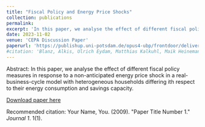 ```yaml
---
title: "Fiscal Policy and Energy Price Shocks"
collection: publications
permalink: 
excerpt: 'In this paper, we analyse the effect of different fiscal policy measures in response to a non-anticipated energy price shock in a real-business-cycle model with heterogeneous households differing ith respect to their energy consumption and savings capacity.'
date: 2023-11-02
venue: 'CEPA Discussion Paper'
paperurl: 'https://publishup.uni-potsdam.de/opus4-ubp/frontdoor/deliver/index/docId/61276/file/cepa70.pdf'
#citation: 'Blanz, Alkis, Ulrich Eydam, Matthias Kalkuhl, Maik Heinemann, and Nikolaj Moretti (2023). &quot;Fiscal Policy and Energy Price Shocks.&quot; <i>CEPA Discussion Paper</i>. No. 70.'
---
```

Abstract: In this paper, we analyse the effect of different fiscal policy measures in response to a non-anticipated energy price shock in a real-business-cycle model with heterogeneous households differing ith respect to their energy consumption and savings capacity.

[Download paper here](http://academicpages.github.io/files/paper1.pdf)

Recommended citation: Your Name, You. (2009). "Paper Title Number 1." <i>Journal 1</i>. 1(1).
